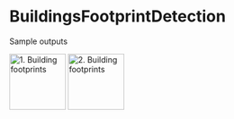 # BuildingsFootprintDetection

Sample outputs

<img src="/sample_output/building footprint 1" alt="1. Building footprints" style="height: 100px; width:100px;"/>

<img src="/sample_output/building footprint 2" alt="2. Building footprints" style="height: 100px; width:100px;"/>
